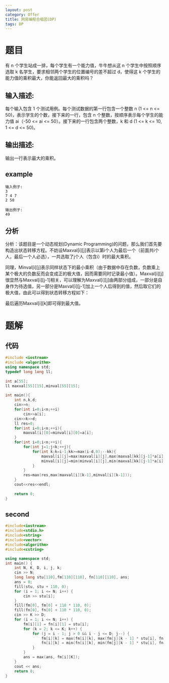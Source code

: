 ```yaml
---
layout: post
category: Offer
title: 网易编程合唱团(DP)
tags: DP
---
```


# 题目
有 n 个学生站成一排，每个学生有一个能力值，牛牛想从这 n 个学生中按照顺序选取 k 名学生，要求相邻两个学生的位置编号的差不超过 d，使得这 k 个学生的能力值的乘积最大，你能返回最大的乘积吗？ 

## 输入描述:
每个输入包含 1 个测试用例。每个测试数据的第一行包含一个整数 n (1 <= n <= 50)，表示学生的个数，接下来的一行，包含 n 个整数，按顺序表示每个学生的能力值 ai（-50 <= ai <= 50）。接下来的一行包含两个整数，k 和 d (1 <= k <= 10, 1 <= d <= 50)。

## 输出描述:
输出一行表示最大的乘积。

## example

    输入例子:
    3
    7 4 7
    2 50

    输出例子:
    49

## 分析
分析：该题目是一个动态规划(Dynamic Programming)的问题，那么我们首先要构造出状态转移方程。不妨设Maxval[i][j]表示以第i个人为最后一个（前面共i个人，最后一个人必选），一共选取了j个人（包含i）时的最大乘积。

同理，Minval[i][j]表示同样状态下的最小乘积（由于数据中存在负数，负数乘上某个极大的负数反而会变成正的极大值，因而需要同时记录最小值）。Maxval[i][j]很显然与Maxval[i][j-1]相关，可以理解为Maxval[i][j]由两部分组成，一部分是自身作为待选值，另一部分是Maxval[i][j-1]加上一个人后得到的值，然后取它们的极大值，由此可以得到状态转移方程如下：

最后遍历Maxval[i][k]即可得到最大值。
# 题解

## 代码
```c++
#include <iostream>  
#include <algorithm>  
using namespace std;    
typedef long long ll;    
    
int a[55];    
ll maxval[55][15],minval[55][15];   
    
int main(){    
    int n,k,d;    
    cin>>n;  
    for(int i=0;i<n;++i)  
        cin>>a[i];    
    cin>>k>>d;    
    ll res=0;    
    for(int i=0;i<n;++i){  
        maxval[i][0]=minval[i][0]=a[i];  
    }  
    for(int i=0;i<n;++i){    
        for(int j=1;j<k;++j){    
            for(int k;k=i-1;kk>=max(i-d,0);--kk){    
                maxval[i][j]=max(maxval[i][j],max(maxval[kk][j-1]*a[i],minval[kk][j-1]*a[i]));    
                minval[i][j]=min(minval[i][j],min(maxval[kk][j-1]*a[i],minval[kk][j-1]*a[i]));    
            }    
        }    
        res=max(res,max(maxval[i][k-1],minval[i][k-1]));    
    }    
    cout<<res<<endl;  
  
    return 0;    
}  
```

## second
```c++
#include<iostream>
#include<stdio.h>
#include<string>
#include<vector>
#include<algorithm>
#include<cstring>

using namespace std;
int main() {
	int N, K, D, i, j, k;
	cin >> N;
	long long stu[110],fm[110][110], fn[110][110], ans;
	ans = 0;
	fill(stu, stu + 110, 0);
	for (i = 1; i <= N; i++) {
		cin >> stu[i];
	}
	fill(fm[0], fm[0] + 110 * 110, 0);
	fill(fn[0], fn[0] + 110 * 110, 0);
	cin >> K >> D;
	for (i = 1; i <= N; i++) {
		fm[i][1] = fn[i][1] = stu[i];
		for (k = 2; k <= K; k++) {
			for (j = i - 1; j > 0 && i - j <= D; j--) {
				fm[i][k] = max(fm[i][k], max(fm[j][k - 1] * stu[i], fn[j][k - 1] * stu[i]));
				fn[i][k] = min(fn[i][k], min(fm[j][k - 1] * stu[i], fn[j][k - 1] * stu[i]));
			}
		}
		ans = max(ans, fm[i][K]);
	}
	cout << ans;
	return 0;
}
```